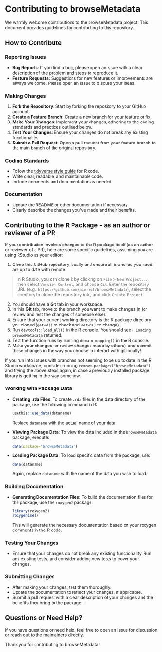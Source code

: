 # Contributing to browseMetadata

We warmly welcome contributions to the browseMetadata project! 
This document provides guidelines for contributing to this repository.

## How to Contribute

### Reporting Issues

- **Bug Reports**: If you find a bug, please open an issue with a clear description of the problem and steps to reproduce it.
- **Feature Requests**: Suggestions for new features or improvements are always welcome. Please open an issue to discuss your ideas.

### Making Changes

1. **Fork the Repository**: Start by forking the repository to your GitHub account.
2. **Create a Feature Branch**: Create a new branch for your feature or fix.
3. **Make Your Changes**: Implement your changes, adhering to the coding standards and practices outlined below.
4. **Test Your Changes**: Ensure your changes do not break any existing functionality.
5. **Submit a Pull Request**: Open a pull request from your feature branch to the main branch of the original repository.

### Coding Standards

- Follow the [tidyverse style guide](https://style.tidyverse.org) for R code.
- Write clear, readable, and maintainable code.
- Include comments and documentation as needed.

### Documentation

- Update the README or other documentation if necessary.
- Clearly describe the changes you've made and their benefits.

## Contributing to the R Package - as an author or reviewer of a PR

If your contribution involves changes to the R package itself (as an author or reviewer of a PR), here are some specific guidelines, assuming you are using RStudio as your editor:

1. Clone this GitHub repository locally and ensure all branches you need are up to date with remote. 
> In R Studio, you can clone it by clicking on `File` > `New Project...`, then select `Version Control`, and choose `Git`. Enter the repository URL (e.g., `https://github.com/aim-rsf/browseMetadata`), select the directory to clone the repository into, and click `Create Project`.
2. You should have a **Git** tab in your workspace.
3. In this **Git** tab, move to the branch you want to make changes in (or review and test the changes of someone else).
4. Ensure that your current working directory is the R package directory you cloned (`getwd()` to check and `setwd()` to change).
5. Run `devtools::load_all()` in the R console. You should see `ℹ Loading browseMetadata` returned.
6. Test the function runs by running `domain_mapping()` in the R console.
7. Make your changes (or review changes made by others), and commit these changes in the way you choose to interact with git locally!

If you run into issues with branches not seeming to be up to date in the R Studio workspace, consider running `remove.packages("browseMetadata")` and trying the above steps again, in case a previously installed package library is getting in the way somehow. 
   
### Working with Package Data

- **Creating .rda Files**: To create `.rda` files in the data directory of the package, use the following command in R:
  ```R
  usethis::use_data(dataname)
  ```
  Replace `dataname` with the actual name of your data.

- **Viewing Package Data**: To view the data included in the `browseMetadata` package, execute:
  ```R
  data(package='browseMetadata')
  ```

- **Loading Package Data**: To load specific data from the package, use:
  ```R
  data(dataname)
  ```
  Again, replace `dataname` with the name of the data you wish to load.

### Building Documentation

- **Generating Documentation Files**: To build the documentation files for the package, use the `roxygen2` package:
  ```R
  library(roxygen2)
  roxygenise()
  ```
  This will generate the necessary documentation based on your roxygen comments in the R code.

### Testing Your Changes

- Ensure that your changes do not break any existing functionality. Run any existing tests, and consider adding new tests to cover your changes.

### Submitting Changes

- After making your changes, test them thoroughly.
- Update the documentation to reflect your changes, if applicable.
- Submit a pull request with a clear description of your changes and the benefits they bring to the package.

## Questions or Need Help?

If you have questions or need help, feel free to open an issue for discussion or reach out to the maintainers directly.

Thank you for contributing to browseMetadata!
